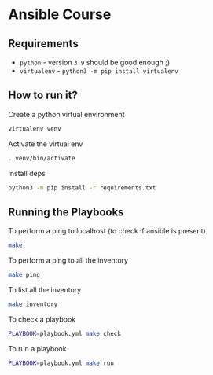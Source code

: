 # Ansible Course

## Requirements
- `python` - version `3.9` should be good enough ;)
- `virtualenv` - `python3 -m pip install virtualenv`

## How to run it?

Create a python virtual environment
```bash
virtualenv venv
```

Activate the virtual env
```bash
. venv/bin/activate
```

Install deps
```bash
python3 -m pip install -r requirements.txt
```

## Running the Playbooks

To perform a ping to localhost (to check if ansible is present)
```bash
make
```

To perform a ping to all the inventory
```bash
make ping
```

To list all the inventory
```bash
make inventory
```

To check a playbook
```bash
PLAYBOOK=playbook.yml make check 
```

To run a playbook
```bash
PLAYBOOK=playbook.yml make run
```

